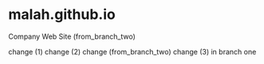 # malah.github.io
Company Web Site (from_branch_two)

change (1)
change (2)
change (from_branch_two)
change (3) in branch one
